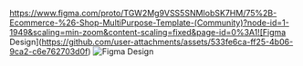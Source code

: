 https://www.figma.com/proto/TGW2Mg9VSS5SNMIobSK7HM/75%2B-Ecommerce-%26-Shop-MultiPurpose-Template-(Community)?node-id=1-1949&scaling=min-zoom&content-scaling=fixed&page-id=0%3A1![Figma Design](https://github.com/user-attachments/assets/533fe6ca-ff25-4b06-9ca2-c6e762703d0f)
![Figma Design](https://github.com/user-attachments/assets/3347c203-d33a-4dd2-a1af-53f678358a1f)
